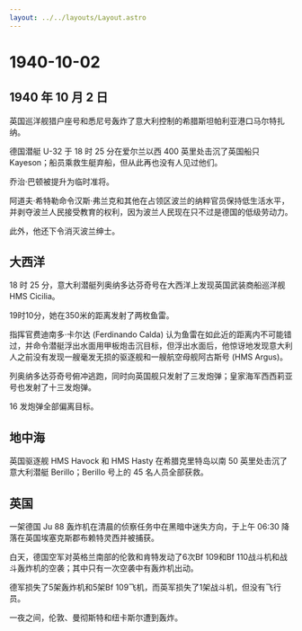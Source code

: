 ```yaml
---
layout: ../../layouts/Layout.astro
---
```


# 1940-10-02

## 1940 年 10 月 2 日

英国巡洋舰猎户座号和悉尼号轰炸了意大利控制的希腊斯坦帕利亚港口马尔特扎纳。

德国潜艇 U-32 于 18 时 25 分在爱尔兰以西 400 英里处击沉了英国船只
Kayeson；船员乘救生艇弃船，但从此再也没有人见过他们。

乔治·巴顿被提升为临时准将。

阿道夫·希特勒命令汉斯·弗兰克和其他在占领区波兰的纳粹官员保持低生活水平，并剥夺波兰人民接受教育的权利，因为波兰人民现在只不过是德国的低级劳动力。

此外，他还下令消灭波兰绅士。

## 大西洋

18 时 25 分，意大利潜艇列奥纳多达芬奇号在大西洋上发现英国武装商船巡洋舰
HMS Cicilia。

19时10分，她在350米的距离发射了两枚鱼雷。

指挥官费迪南多·卡尔达 (Ferdinando Calda)
认为鱼雷在如此近的距离内不可能错过，并命令潜艇浮出水面用甲板炮击沉目标，但浮出水面后，他惊讶地发现意大利人之前没有发现一艘毫发无损的驱逐舰和一艘航空母舰阿古斯号
(HMS Argus)。

列奥纳多达芬奇号俯冲逃跑，同时向英国舰只发射了三发炮弹；皇家海军西西莉亚号也发射了十三发炮弹。

16 发炮弹全部偏离目标。

## 地中海

英国驱逐舰 HMS Havock 和 HMS Hasty 在希腊克里特岛以南 50
英里处击沉了意大利潜艇 Berillo；Berillo 号上的 45 名人员全部获救。

## 英国

一架德国 Ju 88 轰炸机在清晨的侦察任务中在黑暗中迷失方向，于上午 06:30
降落在英国埃塞克斯郡布赖特灵西并被捕获。

白天，德国空军对英格兰南部的伦敦和肯特发动了6次Bf 109和Bf
110战斗机和战斗轰炸机的空袭；其中只有一次空袭中有轰炸机出动。

德军损失了5架轰炸机和5架Bf
109飞机，而英军损失了1架战斗机，但没有飞行员。

一夜之间，伦敦、曼彻斯特和纽卡斯尔遭到轰炸。
